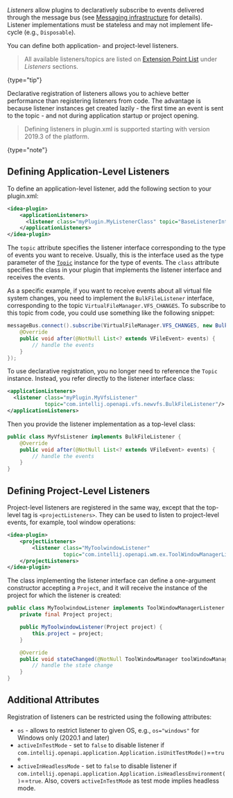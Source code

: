 [//]: # (title: Listeners)

<!-- Copyright 2000-2022 JetBrains s.r.o. and other contributors. Use of this source code is governed by the Apache 2.0 license that can be found in the LICENSE file. -->

_Listeners_ allow plugins to declaratively subscribe to events delivered through the message bus (see [Messaging infrastructure](messaging_infrastructure.md) for details).
Listener implementations must be stateless and may not implement life-cycle (e.g., `Disposable`).

You can define both application- and project-level listeners.

 > All available listeners/topics are listed on [Extension Point List](extension_point_list.md) under _Listeners_ sections.
 >
 {type="tip"}

Declarative registration of listeners allows you to achieve better performance than registering listeners from code.
The advantage is because listener instances get created lazily - the first time an event is sent to the topic - and not during application startup or project opening.

 > Defining listeners in <path>plugin.xml</path> is supported starting with version 2019.3 of the platform.
 >
 {type="note"}

## Defining Application-Level Listeners

To define an application-level listener, add the following section to your <path>plugin.xml</path>:

```xml
<idea-plugin>
    <applicationListeners>
      <listener class="myPlugin.MyListenerClass" topic="BaseListenerInterface"/>
    </applicationListeners>
</idea-plugin>
```

The `topic` attribute specifies the listener interface corresponding to the type of events you want to receive.
Usually, this is the interface used as the type parameter of the [`Topic`](upsource:///platform/extensions/src/com/intellij/util/messages/Topic.java) instance for the type of events.
The `class` attribute specifies the class in your plugin that implements the listener interface and receives the events.

As a specific example, if you want to receive events about all virtual file system changes, you need to implement the `BulkFileListener` interface, corresponding to the topic `VirtualFileManager.VFS_CHANGES`.
To subscribe to this topic from code, you could use something like the following snippet:

```java
messageBus.connect().subscribe(VirtualFileManager.VFS_CHANGES, new BulkFileListener() {
    @Override
    public void after(@NotNull List<? extends VFileEvent> events) {
        // handle the events
    }
});
```

To use declarative registration, you no longer need to reference the `Topic` instance.
Instead, you refer directly to the listener interface class:

```xml
<applicationListeners>
  <listener class="myPlugin.MyVfsListener"
            topic="com.intellij.openapi.vfs.newvfs.BulkFileListener"/>
</applicationListeners>
```

Then you provide the listener implementation as a top-level class:

```java
public class MyVfsListener implements BulkFileListener {
    @Override
    public void after(@NotNull List<? extends VFileEvent> events) {
        // handle the events
    }
}
```

## Defining Project-Level Listeners

Project-level listeners are registered in the same way, except that the top-level tag is `<projectListeners>`.
They can be used to listen to project-level events, for example, tool window operations:

```xml
<idea-plugin>
    <projectListeners>
        <listener class="MyToolwindowListener"
                  topic="com.intellij.openapi.wm.ex.ToolWindowManagerListener" />
    </projectListeners>
</idea-plugin>
```

The class implementing the listener interface can define a one-argument constructor accepting a `Project`, and it will receive the instance of the project for which the listener is created:

```java
public class MyToolwindowListener implements ToolWindowManagerListener {
    private final Project project;

    public MyToolwindowListener(Project project) {
        this.project = project;
    }

    @Override
    public void stateChanged(@NotNull ToolWindowManager toolWindowManager) {
        // handle the state change
    }
}
```

## Additional Attributes

Registration of listeners can be restricted using the following attributes:

- `os` - allows to restrict listener to given OS, e.g., `os="windows"` for Windows only (2020.1 and later)
- `activeInTestMode` - set to `false` to disable listener if `com.intellij.openapi.application.Application.isUnitTestMode()`==`true`
- `activeInHeadlessMode` - set to `false` to disable listener if `com.intellij.openapi.application.Application.isHeadlessEnvironment()`==`true`.
  Also, covers `activeInTestMode` as test mode implies headless mode.
